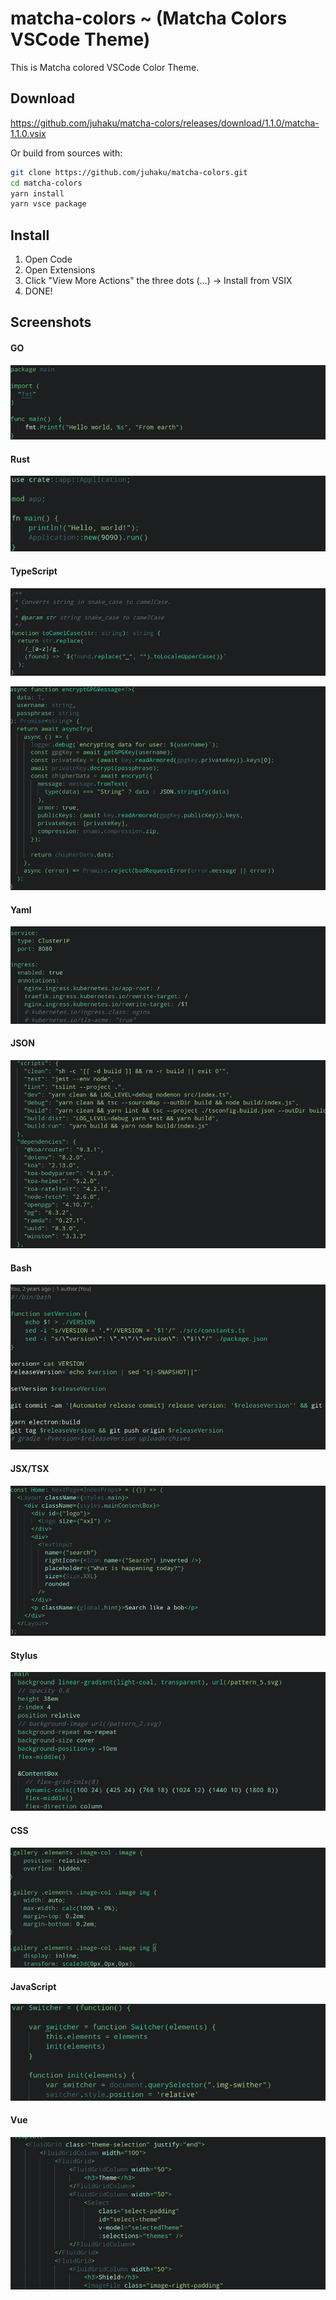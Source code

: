 # matcha-colors  ~ (Matcha Colors VSCode Theme)

This is Matcha colored VSCode Color Theme.

## Download

https://github.com/juhaku/matcha-colors/releases/download/1.1.0/matcha-1.1.0.vsix

Or build from sources with:

```bash
git clone https://github.com/juhaku/matcha-colors.git
cd matcha-colors
yarn install
yarn vsce package
```

## Install

1. Open Code
2. Open Extensions
3. Click "View More Actions" the three dots (...) -> Install from VSIX
4. DONE!

## Screenshots

#### GO
![GO](https://github.com/juhaku/matcha-colors/blob/master/screenshots/Screenshot_20210123_145536.png)

#### Rust
![Rust](https://github.com/juhaku/matcha-colors/blob/master/screenshots/Screenshot_20210218_233538.png)

#### TypeScript
![TypeScript](https://github.com/juhaku/matcha-colors/blob/master/screenshots/Screenshot_20210123_143158.png)

![TypeScript](https://github.com/juhaku/matcha-colors/blob/master/screenshots/Screenshot_20210123_143318.png)

#### Yaml
![Yaml](https://github.com/juhaku/matcha-colors/blob/master/screenshots/Screenshot_20210123_143445.png)

#### JSON
![JSON](https://github.com/juhaku/matcha-colors/blob/master/screenshots/Screenshot_20210123_143400.png)

#### Bash
![Bash](https://github.com/juhaku/matcha-colors/blob/master/screenshots/Screenshot_20210123_145504.png)

#### JSX/TSX
![JSX/TSX](https://github.com/juhaku/matcha-colors/blob/master/screenshots/Screenshot_20210123_143827.png)

#### Stylus
![Stylus](https://github.com/juhaku/matcha-colors/blob/master/screenshots/Screenshot_20210123_145108.png)

#### CSS
![CSS](https://github.com/juhaku/matcha-colors/blob/master/screenshots/Screenshot_20210123_144900.png)

#### JavaScript
![JavaScript](https://github.com/juhaku/matcha-colors/blob/master/screenshots/Screenshot_20210218_234025.png)

#### Vue
![Vue](https://github.com/juhaku/matcha-colors/blob/master/screenshots/Screenshot_20210123_145437.png)
